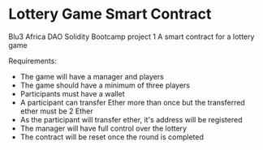 # Lottery Game Smart Contract

Blu3 Africa DAO Solidity Bootcamp project 1
A smart contract for a lottery game

Requirements:

- The game will have a manager and players
- The game should have a minimum of three players
- Participants must have a wallet
- A participant can transfer Ether more than once but the transferred ether must be 2 Ether
- As the participant will transfer ether, it's address will be registered
- The manager will have full control over the lottery
- The contract will be reset once the round is completed
